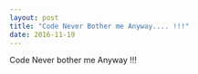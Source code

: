 ```yaml
---
layout: post
title: "Code Never Bother me Anyway.... !!!"
date: 2016-11-19
---
```


Code Never bother me Anyway !!!

